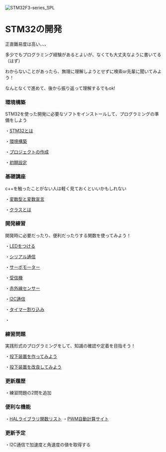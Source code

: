 
![STM32F3-series_SPL](https://github.com/user-attachments/assets/cb8b7876-59c1-448e-8ac9-a8ee5c3ec084)

# STM32の開発

正直難易度は高い、、、

多少でもプログラミング経験があるとよいが、なくても大丈夫なように書いてる（はず）

わからないことがあったら、無理に理解しようとせずに検索or先輩に聞いてみよう！

なんとなくで進めて、後から振り返って理解するでもok!

### 環境構築

STM32を使った開発に必要なソフトをインストールして、プログラミングの準備をしよう

・[STM32とは](00_STM32とは.md)

・[環境構築](01_環境構築.md)

・[プロジェクトの作成](02_プロジェクトの作成.md)

・[初期設定](03_初期設定.md.md)

### 基礎講座

c++を触ったことがない人は軽く見ておくといいかもしれない

・[変数型と変数宣言](04_cpp_1)

・[クラスとは](05_cpp_2)

### 開発練習

開発時に必要だったり、便利だったりする関数を使ってみよう！

・[LEDをつける](11_LED.md)

・[シリアル通信](12_シリアル通信.md)

・[サーボモーター](13_サーボモーター.md)

・[受信機](14_受信機でのデータ読み取り.md)

・[赤外線センサー](15_赤外線センサー.md)

・[I2C通信](16_I2C通信.md)

・[タイマー割り込み](17_タイマー割り込み.md)

・

### 練習問題

実践形式のプログラミングをして、知識の確認や定着を目指そう！

・[投下装置を作ってみよう](31_投下装置.md)

・[投下装置を改良してみよう](32_投下装置2.md)

### 更新履歴

・練習問題の2問を追加

### 便利な機能

・[HALライブラリ関数リスト](function_list.md)
・[PWM自動計算サイト]()

### 更新予定

・I2C通信で加速度と角速度の値を取得する

